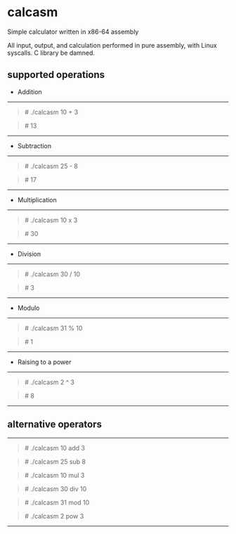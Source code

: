 # calcasm

Simple calculator written in x86-64 assembly

All input, output, and calculation performed in pure assembly, with Linux syscalls. C library be damned.

## supported operations

* Addition 
---
>\# ./calcasm 10 + 3

>\# 13
---

* Subtraction
---
>\# ./calcasm 25 - 8

>\# 17
---

* Multiplication
---
>\# ./calcasm 10 x 3

>\# 30
---

* Division
---
>\# ./calcasm 30 / 10

>\# 3
---

* Modulo
---
>\# ./calcasm 31 % 10

>\# 1
---

* Raising to a power
---
>\# ./calcasm 2 ^ 3

>\# 8
---

## alternative operators
---
>\# ./calcasm 10 add 3

>\# ./calcasm 25 sub 8

>\# ./calcasm 10 mul 3

>\# ./calcasm 30 div 10

>\# ./calcasm 31 mod 10

>\# ./calcasm 2 pow 3
---
